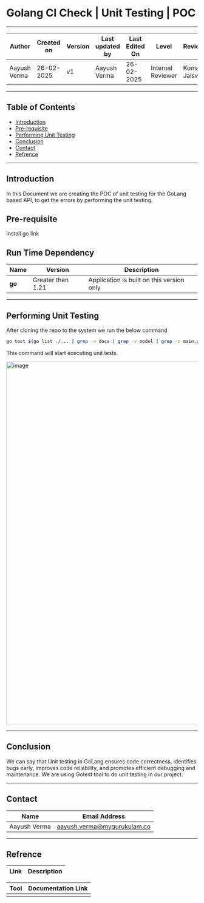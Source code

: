 # Golang CI Check | Unit Testing | POC

---

| **Author** | **Created on** | **Version** | **Last updated by**|**Last Edited On**|**Level** |**Reviewer** |
|------------|---------------------------|-------------|----------------|-----|-------------|-------------|
| Aayush Verma|   26-02-2025             | v1          | Aayush Verma   |26-02-2025    |  Internal Reviewer | Komal Jaiswal |

---
 ## Table of Contents
 
- [Introduction](#Introduction)
- [Pre-requisite](#Pre-requisite)
- [Performing Unit Testing](#Performing-Unit-Testing)
- [Conclusion](#Conclusion)
- [Contact](#Contact)
- [Refrence](#Refrence)

---

## Introduction

In this Document we are creating the POC of unit testing for the GoLang based API, to get the errors by performing the unit testing.


## Pre-requisite

install go link


## Run Time Dependency

| **Name** | **Version** | **Description** |
|------|---------|-------------|
| **go** | Greater then 1.21 | Application is built on this version only |


---

## Performing Unit Testing
 After cloning the repo to the system we run the below command 

 ```bash
go test $(go list ./... | grep -v docs | grep -v model | grep -v main.go) -coverprofile cover.out
```
This command will start executing unit tests.

<img width="959" alt="image" src="https://github.com/user-attachments/assets/4faf55f1-8ae5-40fc-87e2-44c73a17dc98" />


---

## Conclusion
We can say that Unit testing in GoLang ensures code correctness, identifies bugs early, improves code reliability, and promotes efficient debugging and maintenance. We are using Gotest tool to do unit testing in our project.

---

 ## Contact

| **Name**       | **Email Address**        |
|----------------|--------------------------|
| Aayush Verma   | <aayush.verma@mygurukulam.co> |
 
 ---

 ## Refrence

 | Link|Description|
  |:---:|:---:|

  | Tool              | Documentation Link                                                     |
|-------------------|------------------------------------------------------------------------|
|    |          |                                                                            |


